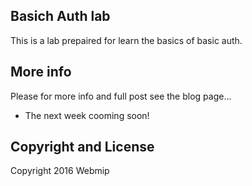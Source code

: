 ## Basich Auth lab

This is a lab prepaired for learn the basics of basic auth.

## More info

Please for more info and full post see the blog page...

* The next week cooming soon!


## Copyright and License

Copyright 2016 Webmip